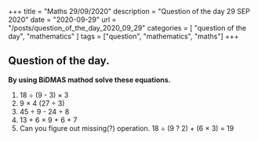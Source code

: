 +++
title = "Maths 29/09/2020"
description = "Question of the day 29 SEP 2020"
date = "2020-09-29"
url = "/posts/question_of_the_day_2020_09_29"
categories = [ "question of the day", "mathematics" ]
tags = ["question", "mathematics", "maths"]
+++

## Question of the day.
 
 
**By using BiDMAS mathod solve these equations.**

1. 18 ÷ (9 - 3) × 3
2. 9 × 4 (27 ÷ 3)
3. 45 ÷ 9 - 24 ÷ 8
4. 13 + 6 × 9 + 6 + 7
5. Can you figure out missing(?) operation.
 18 ÷ (9 ? 2) + (6 × 3) = 19
 



